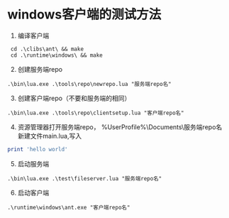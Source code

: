 # windows客户端的测试方法

1. 编译客户端
```
 cd .\clibs\ant\ && make
 cd .\runtime\windows\ && make
```

2. 创建服务端repo
```
.\bin\lua.exe .\tools\repo\newrepo.lua "服务端repo名"
```

3. 创建客户端repo（不要和服务端的相同）
```
.\bin\lua.exe .\tools\repo\clientsetup.lua "客户端repo名"
```

4. 资源管理器打开服务端repo， %UserProfile%\Documents\服务端repo名\
新建文件main.lua,写入
```lua
print 'hello world'
```

5. 启动服务端
```
.\bin\lua.exe .\test\fileserver.lua "服务端repo名"
```

6. 启动客户端
```
.\runtime\windows\ant.exe "客户端repo名"
```
